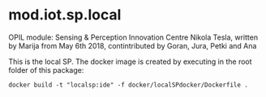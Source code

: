 # mod.iot.sp.local

OPIL module: Sensing & Perception
Innovation Centre Nikola Tesla, written by Marija from May 6th 2018, contintributed by Goran, Jura, Petki and Ana

This is the local SP. The docker image is created by executing in the root folder of this package:

```
docker build -t "localsp:ide" -f docker/localSPdocker/Dockerfile .
```
